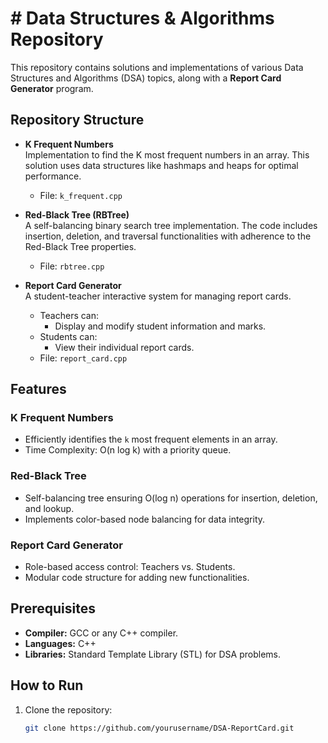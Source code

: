 # # Data Structures & Algorithms Repository  

This repository contains solutions and implementations of various Data Structures and Algorithms (DSA) topics, along with a **Report Card Generator** program.  

## Repository Structure  

- **K Frequent Numbers**  
  Implementation to find the K most frequent numbers in an array. This solution uses data structures like hashmaps and heaps for optimal performance.  
  - File: `k_frequent.cpp`  

- **Red-Black Tree (RBTree)**  
  A self-balancing binary search tree implementation. The code includes insertion, deletion, and traversal functionalities with adherence to the Red-Black Tree properties.  
  - File: `rbtree.cpp`  

- **Report Card Generator**  
  A student-teacher interactive system for managing report cards.  
  - Teachers can:  
    - Display and modify student information and marks.  
  - Students can:  
    - View their individual report cards.  
  - File: `report_card.cpp`  

## Features  

### K Frequent Numbers  
- Efficiently identifies the `k` most frequent elements in an array.  
- Time Complexity: O(n log k) with a priority queue.  

### Red-Black Tree  
- Self-balancing tree ensuring O(log n) operations for insertion, deletion, and lookup.  
- Implements color-based node balancing for data integrity.  

### Report Card Generator  
- Role-based access control: Teachers vs. Students.  
- Modular code structure for adding new functionalities.  

## Prerequisites  

- **Compiler:** GCC or any C++ compiler.  
- **Languages:** C++  
- **Libraries:** Standard Template Library (STL) for DSA problems.  

## How to Run  

1. Clone the repository:  
   ```bash  
   git clone https://github.com/yourusername/DSA-ReportCard.git  
